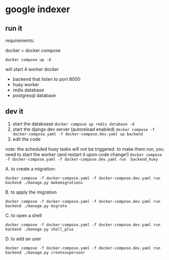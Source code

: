 # google indexer


## run it 

 requirements:
 
docker + docker compose

```
docker compose up -d
```

will start 4 worker docker 
- backend that listen to port 8000
- huey worker
- redis database
- postgresql database

## dev it 

1. start the databsase
   `docker compose up redis database -d`
2. start the django dev server (autoreload enabled)
   `docker compose -f docker-compose.yaml -f docker-compose.dev.yaml up backend`
3. edit the code

note: the scheduled huey tasks will not be triggered. to make them run, you need to start the worker (and restart it upon code change!)
    `docker compose -f docker-compose.yaml -f docker-compose.dev.yaml run  backend_huey`


A. to create a migration: 
```
docker compose -f docker-compose.yaml -f docker-compose.dev.yaml run backend ./manage.py makemigrations
```

B. to apply the migration
```
docker compose -f docker-compose.yaml -f docker-compose.dev.yaml run backend ./manage.py migrate
```

C. to open a shell
```
docker compose -f docker-compose.yaml -f docker-compose.dev.yaml run backend ./manage.py shell_plus   
```

D. to add an user
```
docker compose -f docker-compose.yaml -f docker-compose.dev.yaml run backend ./manage.py createsuperuser
```